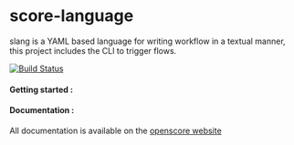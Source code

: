 score-language
==============

slang is a YAML based language for writing workflow in a textual manner, 
this project includes the CLI to trigger flows.

[![Build Status](https://travis-ci.org/openscore/score-language.svg)](https://travis-ci.org/openscore/score-language)

#### Getting started :

#### Documentation :

All documentation is available on the [openscore website](http://www.openscore.io/#/docs)
